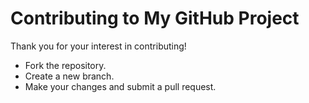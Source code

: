 # Contributing to My GitHub Project
Thank you for your interest in contributing!
- Fork the repository.
- Create a new branch.
- Make your changes and submit a pull request.
